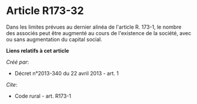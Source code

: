 # Article R173-32

Dans les limites prévues au dernier alinéa de l'article R. 173-1, le nombre des associés peut être augmenté au cours de
l'existence de la société, avec ou sans augmentation du capital social.

**Liens relatifs à cet article**

_Créé par_:

  - Décret n°2013-340 du 22 avril 2013 - art. 1

_Cite_:

  - Code rural - art. R173-1

